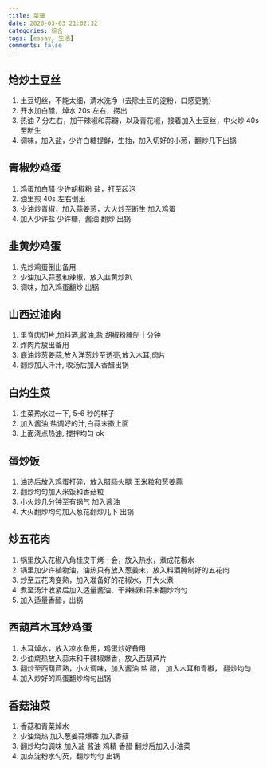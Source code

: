 ```yaml
---
title: 菜谱
date: 2020-03-03 21:02:32
categories: 综合
tags: [essay, 生活]
comments: false
---
```


## 炝炒土豆丝

1. 土豆切丝，不能太细，清水洗净（去除土豆的淀粉，口感更脆）
2. 开水加白醋，焯水 20s 左右，捞出
3. 热油 7 分左右，加干辣椒和蒜瓣，以及青花椒，接着加入土豆丝，中火炒 40s 至断生
4. 调味，加入盐，少许白糖提鲜，生抽，加入切好的小葱，翻炒几下出锅

## 青椒炒鸡蛋

1. 鸡蛋加白醋 少许胡椒粉 盐，打至起泡
2. 油里煎 40s 左右倒出
3. 少油炒青椒，加入蒜姜葱，大火炒至断生 加入鸡蛋
4. 加入少许盐 少许糖，酱油 翻炒 出锅

## 韭黄炒鸡蛋

1. 先炒鸡蛋倒出备用
2. 少油加入蒜葱和辣椒，放入韭黄炒趴
3. 调味，加入鸡蛋翻炒 出锅

## 山西过油肉

1. 里脊肉切片,加料酒,酱油,盐,胡椒粉腌制十分钟
2. 炸肉片放出备用
3. 底油炒葱姜蒜,放入洋葱炒至透亮,放入木耳,肉片
4. 翻炒加入汘汁, 收汤后加入香醋出锅

## 白灼生菜

1. 生菜热水过一下, 5-6 秒的样子
2. 加入酱油,盐调好的汁,白蒜末撒上面
3. 上面浇点热油, 搅拌均匀 ok

## 蛋炒饭

1. 油热后放入鸡蛋打碎，放入腊肠火腿 玉米粒和葱姜蒜
2. 翻炒均匀加入米饭和香菇粒
3. 小火炒几分钟至有锅气 加入酱油
4. 大火翻炒均匀加入葱花翻炒几下 出锅

## 炒五花肉

1. 锅里放入花椒八角桂皮干烤一会，放入热水，煮成花椒水
2. 锅里加少许植物油，油热只有放入葱姜末，放入料酒腌制好的五花肉
3. 炒至五花肉变熟，加入准备好的花椒水，开大火煮
4. 煮至汤汁收紧后加入适量酱油、干辣椒和蒜末翻炒均匀
5. 加入适量香醋，出锅

## 西葫芦木耳炒鸡蛋

1. 木耳焯水，放入凉水备用，鸡蛋炒好备用
2. 少油烧热放入蒜末和干辣椒爆香，放入西葫芦片
3. 翻炒至西葫芦熟，小火调味，加入酱油 盐 醋， 加入木耳和青椒， 翻炒均匀
4. 加入炒好的鸡蛋翻炒均匀出锅

## 香菇油菜

1. 香菇和青菜焯水
2. 少油烧热 加入葱姜蒜爆香 加入香菇
3. 翻炒均匀调味 加入盐 酱油 鸡精 香醋 翻炒后加入小油菜
4. 加点淀粉水勾芡，翻炒均匀 出锅